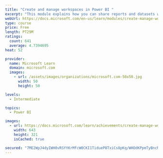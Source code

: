 ```yaml
---
title: "Create and manage workspaces in Power BI "
excerpt: "This module explains how you can share reports and datasets with your users and how to create a deployment strategy that makes sense for you and your organization. Furthermore, you will learn about data lineage in Microsoft Power BI."
webUrl: https://docs.microsoft.com/en-us/learn/modules/create-manage-workspaces-power-bi/
type: course
price: Free
length: PT29M
ratings:
  count: 641
  average: 4.7394695
heat: 52

provider:
  name: Microsoft Learn
  domain: microsoft.com
  images:
    - url: /assets/images/organizations/microsoft.com-50x50.jpg
      width: 50
      height: 50

levels:
  - Intermediate

topics:
  - Power BI

images:
  - url: https://docs.microsoft.com/learn/achievements/create-manage-workspaces-power-bi-social.png
    width: 643
    height: 321
    isCached: true

secured: "7ME2WpJ4dyIWH0vRSYYKrMfcW0CKI1TidueP8TxiCs8pKq/WHOdKPpmTyBncM6br1fm/27ekX03T+7XDMuKTes/dCwwgIbo2bdo0gmvSO4whtDYSV1suGNm7dlKSzsvEEtJg0avDS2kd8DCgzLkj17q2XwjAQgmlCn3EQyF6xjqH3l+vlGnE2+RKjSmW0TUDm5w+IrJt/cWVr10xS7Z7jlU3hs+f0jjNE6u9vGwNhOMLn9LJ1ZqQ/kL4Leq47+DLwTtFz/6jOq8q3+fDRgcB2tWuI9LbOEsUbFEIMYCwWgDYBpb6hPE2jlWXezaQrwwRK0UcIIC6b1KSk+QXkbgBVfCD/MDUcV13999oiISQIxOdcuPu4UXkpnGBTRBNAO2sn0wEeGifS1n4ByYM+2+kG+glOyb425G2l2102mUXgw0=;xotBKIW3nuMfgWkCSN045w=="
---
```


